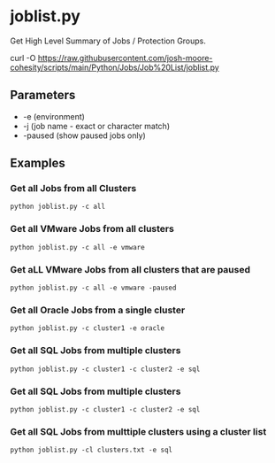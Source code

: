 # **joblist.py**

   Get High Level Summary of Jobs / Protection Groups.

   curl -O https://raw.githubusercontent.com/josh-moore-cohesity/scripts/main/Python/Jobs/Job%20List/joblist.py

## **Parameters**
* -e (environment)
* -j (job name - exact or character match)
* -paused (show paused jobs only)
  
## **Examples**

### Get all Jobs from all Clusters
    python joblist.py -c all

### Get all VMware Jobs from all clusters
    python joblist.py -c all -e vmware

### Get aLL VMware Jobs from all clusters that are paused
    python joblist.py -c all -e vmware -paused

### Get all Oracle Jobs from a single cluster
    python joblist.py -c cluster1 -e oracle

### Get all SQL Jobs from multiple clusters
    python joblist.py -c cluster1 -c cluster2 -e sql

### Get all SQL Jobs from multiple clusters
    python joblist.py -c cluster1 -c cluster2 -e sql

### Get all SQL Jobs from multtiple clusters using a cluster list
    python joblist.py -cl clusters.txt -e sql
